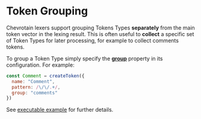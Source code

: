 # Token Grouping

Chevrotain lexers support grouping Tokens Types **separately** from the main token vector in the lexing result.
This is often useful to **collect** a specific set of Token Types for later processing, for example to collect comments tokens.

To group a Token Type simply specify the [**group**](https://chevrotain.io/documentation/7_1_1/interfaces/itokenconfig.html#group) property in its configuration.
For example:

```javascript
const Comment = createToken({
  name: "Comment",
  pattern: /\/\/.+/,
  group: "comments"
})
```

See [executable example](https://github.com/chevrotain/chevrotain/tree/master/examples/lexer/token_groups)
for further details.
